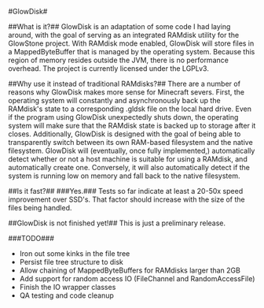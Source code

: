 #GlowDisk#

##What is it?##
GlowDisk is an adaptation of some code I had laying around, with the goal of serving as an integrated RAMdisk utility for the GlowStone project.  With RAMdisk mode enabled, GlowDisk will store files in a MappedByteBuffer that is managed by the operating system.  Because this region of memory resides outside the JVM, there is no performance overhead.  The project is currently licensed under the LGPLv3.

##Why use it instead of traditional RAMdisks?##
There are a number of reasons why GlowDisk makes more sense for Minecraft severs.  First, the operating system will constantly and asynchronously back up the RAMdisk's state to a corresponding .gldsk file on the local hard drive.  Even if the program using GlowDisk unexpectedly shuts down, the operating system will make sure that the RAMdisk state is backed up to storage after it closes.  Additionally, GlowDisk is designed with the goal of being able to transparently switch between its own RAM-based filesystem and the native filesystem.  GlowDisk will (eventually, once fully implemented,) automatically detect whether or not a host machine is suitable for using a RAMdisk, and automatically create one.  Conversely, it will also automatically detect if the system is running low on memory and fall back to the native filesystem.

##Is it fast?##
###Yes.###
Tests so far indicate at least a 20-50x speed improvement over SSD's.  That factor should increase with the size of the files being handled.

##GlowDisk is not finished yet!##
This is just a preliminary release.

###TODO###
*	Iron out some kinks in the file tree
*	Persist file tree structure to disk
*	Allow chaining of MappedByteBuffers for RAMdisks larger than 2GB
*	Add support for random access IO (FileChannel and RandomAccessFile)
*	Finish the IO wrapper classes
*	QA testing and code cleanup
